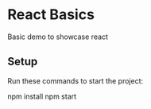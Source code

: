 # React Basics
Basic demo to showcase react

## Setup
Run these commands to start the project:

npm install
npm start

